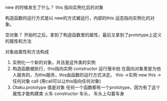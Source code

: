 new 的时候发生了什么？
this 指向实例化后的对象

构造函数的运行方式是以 new的方式被运行，内部的this 运态指向实例化的对象。

空对象？ 开始时之后，拿到了构造函数里的属性，最后又拿到了prototype上定义的属性和方法

对象由属性和方法构成 

1. 实例化一个新的对象，并且是这外类的实例
2. 构造函数被执行，this指向实例 constructor 运行慢半拍
在面向对象里是为他人服务的，为this服务，this由函数的运行方式决定。
this ->实例 new 
this ->任何对象 call (用call可以让this指向任何对象)
3. Otaku.prototype  值是对象
任何一个函数都有一个prototype，因为有了这个属性才能构建类 
火车 constructor 车头，
车头上勾着车身  